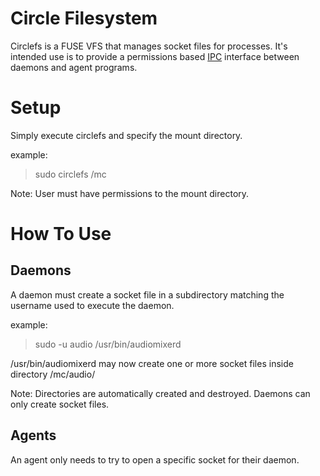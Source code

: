 # Circle Filesystem
Circlefs is a FUSE VFS that manages socket files for processes.  It's intended use is to provide a permissions based [IPC](https://en.wikipedia.org/wiki/Inter-process_communication) interface between daemons and agent programs.

# Setup
Simply execute circlefs and specify the mount directory.

example:
> sudo circlefs /mc

Note: User must have permissions to the mount directory.

# How To Use
## Daemons
A daemon must create a socket file in a subdirectory matching the username used to execute the daemon.

example:
> sudo -u audio /usr/bin/audiomixerd

/usr/bin/audiomixerd may now create one or more socket files inside directory /mc/audio/

  Note: Directories are automatically created and destroyed.  Daemons can only create socket files.

## Agents
An agent only needs to try to open a specific socket for their daemon.
